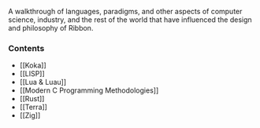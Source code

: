 A walkthrough of languages, paradigms, and other aspects of computer science, industry, and the rest of the world that have influenced the design and philosophy of Ribbon.


### Contents

* [[Koka]]
* [[LISP]]
* [[Lua & Luau]]
* [[Modern C Programming Methodologies]]
* [[Rust]]
* [[Terra]]
* [[Zig]]